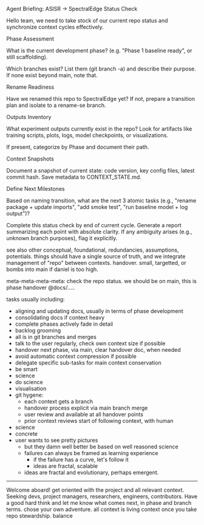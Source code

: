 
Agent Briefing: ASISR → SpectralEdge Status Check

Hello team, we need to take stock of our current repo status and synchronize context cycles effectively.

Phase Assessment

What is the current development phase? (e.g. "Phase 1 baseline ready", or still scaffolding).

Which branches exist? List them (git branch -a) and describe their purpose. If none exist beyond main, note that.

Rename Readiness

Have we renamed this repo to SpectralEdge yet? If not, prepare a transition plan and isolate to a rename-se branch.

Outputs Inventory

What experiment outputs currently exist in the repo? Look for artifacts like training scripts, plots, logs, model checkpoints, or visualizations.

If present, categorize by Phase and document their path.

Context Snapshots

Document a snapshot of current state: code version, key config files, latest commit hash. Save metadata to CONTEXT_STATE.md.

Define Next Milestones

Based on naming transition, what are the next 3 atomic tasks (e.g., "rename package + update imports", "add smoke test", "run baseline model + log output")?

Complete this status check by end of current cycle. Generate a report summarizing each point with absolute clarity. If any ambiguity arises (e.g., unknown branch purposes), flag it explicitly.

see also other conceptual, foundational, redundancies, assumptions, potentials. things should have a single source of truth, and we integrate management of "repo" between contexts. handover. small, targetted, or bombs into main if daniel is too high.


meta-meta-meta-meta: check the repo status. we should be on main, this is phase handover @docs/.....

tasks usually including:
- aligning and updating docs, usually in terms of phase development
- consolidating docs if context heavy
- complete phases actively fade in detail
- backlog grooming
- all is in git branches and merges
- talk to the user regularly, check own context size if possible
- handover next phase, via main, clear handover doc, when needed
- avoid automatic context compression if possible
- delegate specific sub-tasks for main context conservation
- be smart
- science
- do science
- visualisation
- git hygene:
    - each context gets a branch
    - handover process explicit via main branch merge
    - user review and available at all handover points
    - prior context reviews start of following context, with human
- science
- concrete
- user wants to see pretty pictures
    - but they damn well better be based on well reasoned science
    - failures can always be framed as learning experience
        - if the failure has a curve, let's follow it
        - ideas are fractal, scalable
    - ideas are fractal and evolutionary, perhaps emergent.

---
Welcome aboard! get oriented with the project and all relevant context. Seeking devs, project managers, researchers, engineers, contributors. Have a good hard think and let me know what comes next, in phase and branch terms. chose your own adventure. all context is living context once you take repo stewardship. balance 